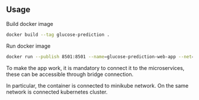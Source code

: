 ## Usage

Build docker image

 ```sh
docker build --tag glucose-prediction . 
```

Run docker image

 ```sh
docker run --publish 8501:8501 --name=glucose-prediction-web-app --net=minikube glucose-prediction
```

To make the app work, it is mandatory to connect it to the microservices, these can be accessible through bridge connection.

In particular, the container is connected to minikube network. On the same network is connected kubernetes cluster.